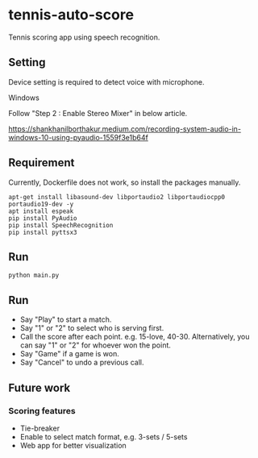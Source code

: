 # tennis-auto-score

Tennis scoring app using speech recognition.

## Setting
Device setting is required to detect voice with microphone.

Windows

Follow "Step 2 : Enable Stereo Mixer" in below article.

https://shankhanilborthakur.medium.com/recording-system-audio-in-windows-10-using-pyaudio-1559f3e1b64f

## Requirement
Currently, Dockerfile does not work, so install the packages manually.
```shell
apt-get install libasound-dev libportaudio2 libportaudiocpp0 portaudio19-dev -y
apt install espeak
pip install PyAudio
pip install SpeechRecognition
pip install pyttsx3
```

## Run

```shell
python main.py
```

## Run
- Say "Play" to start a match.
- Say "1" or "2" to select who is serving first.
- Call the score after each point. e.g. 15-love, 40-30. Alternatively, you can say "1" or "2" for whoever won the point.
- Say "Game" if a game is won.
- Say "Cancel" to undo a previous call.

## Future work
### Scoring features
- Tie-breaker
- Enable to select match format, e.g. 3-sets / 5-sets
- Web app for better visualization
